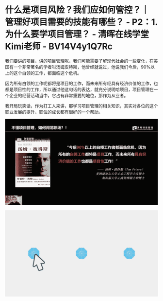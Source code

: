# 什么是项目风险？我们应如何管控？｜ 管理好项目需要的技能有哪些？ - P2：1.为什么要学项目管理？ - 清晖在线学堂Kimi老师 - BV14V4y1Q7Rc

我们要讲的项目，讲的项目管理呢，我们可能需要了解现代社会的一些变化，在美国有一个非常著名的学者叫汤姆皮特斯，他曾经就说过，他说我们今后，90%以上的这个白领的工作，都面临这个危机。

因为所有白领的工作呢都将是项目的工作，而未来所有经具有经济价值的工作，也都是项目性的工作，所以通过他这句话的表达，就充分说明哈项目，项目管理在一个企业的经营活动当中，它占有非常重要的地位，那作为从业者。

我开局玩笑话，作为打工人来讲，那学习项目管理的相关知识，其实对各位的这个职业发展的提升，职位的成长都有很好的一个帮助。



![](img/c6ef1b8e130e63691562c3a87af378a7_1.png)

![](img/c6ef1b8e130e63691562c3a87af378a7_2.png)